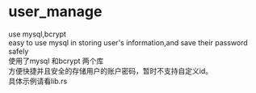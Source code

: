 # user_manage
use mysql,bcrypt  
easy to use mysql in storing user's information,and save their password safely  
使用了mysql 和bcrypt 两个库  
方便快捷并且安全的存储用户的账户密码，暂时不支持自定义id。  
具体示例请看lib.rs  
